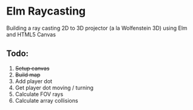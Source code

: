 # Elm Raycasting

Building a ray casting 2D to 3D projector (a la Wolfenstein 3D) using Elm and HTML5 Canvas

## Todo:

1.  ~~Setup canvas~~
2.  ~~Build map~~
3.  Add player dot
4.  Get player dot moving / turning
5.  Calculate FOV rays
6.  Calculate array collisions
